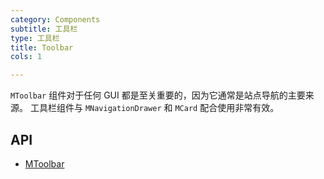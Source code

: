 ```yaml
---
category: Components
subtitle: 工具栏
type: 工具栏
title: Toolbar
cols: 1

---
```


`MToolbar` 组件对于任何 GUI 都是至关重要的，因为它通常是站点导航的主要来源。 工具栏组件与 `MNavigationDrawer` 和 `MCard` 配合使用非常有效。

## API

- [MToolbar](/docs/api/MToolbar)